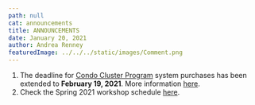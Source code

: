 ```yaml
---
path: null
cat: announcements
title: ANNOUNCEMENTS
date: January 20, 2021
author: Andrea Renney
featuredImage: ../../../static/images/Comment.png
---
```


1. The deadline for [Condo Cluster Program](/user-information/ccp/program-information) system purchases has been extended to **February 19, 2021**. More information [here](/user-information/ccp/program-information/ccp-purchase).  
2. Check the Spring 2021 workshop schedule [here](/news-and-events/events).